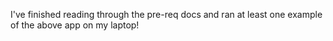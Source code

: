  I've finished reading through the pre-req docs and ran at least one example of the above app on my laptop!

